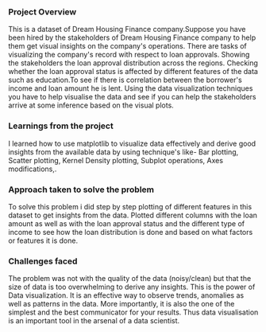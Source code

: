 ### Project Overview

 This is a dataset of  Dream Housing Finance company.Suppose you have been hired by the stakeholders of Dream Housing Finance company to help them get visual insights on the company's operations. There are tasks of visualizing the company's record with respect to loan approvals. Showing the stakeholders the loan approval distribution across the regions. Checking whether the loan approval status is affected by different features of the data such as education.To see if there is correlation between the borrower's income and loan amount he is lent. Using the data visualization techniques you have to help visualise the data and see if you can help the stakeholders arrive at some inference based on the visual plots.


### Learnings from the project

 I learned how to use matplotlib to visualize data effectively and derive good insights from the available data by using technique's like- 
Bar plotting, 
Scatter plotting, 
Kernel Density plotting, 
Subplot operations, 
Axes modifications,.



### Approach taken to solve the problem

 To solve this problem i did step by step plotting of different features in this dataset to get insights from the data. Plotted different columns with the loan amount as well as with the loan approval status and the different type of income to see how the loan distribution is done and based on what factors or features it is done.


### Challenges faced

 The problem was not with the quality of the data (noisy/clean) but that the size of data is too overwhelming to derive any insights.
This is the power of Data visualization. It is an effective way to observe trends, anomalies as well as patterns in the data. More importantly, it is also the one of the simplest and the best communicator for your results. Thus data visualisation is an important tool in the arsenal of a data scientist.


